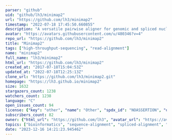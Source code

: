 ```yaml
---
parser: "github"
uid: "github/lh3/minimap2"
url: "https://github.com/lh3/minimap2"
timestamp: "2022-07-18 17:45:50.660855"
description: "A versatile pairwise aligner for genomic and spliced nucleotide sequences"
avatar: "https://avatars.githubusercontent.com/u/480346?v=4"
repo_url: "https://github.com/lh3/minimap2"
title: "Minimap2"
tags: ["high-throughput-sequencing", "read-alignment"]
name: "minimap2"
full_name: "lh3/minimap2"
html_url: "https://github.com/lh3/minimap2"
created_at: "2017-07-18T15:04:53Z"
updated_at: "2022-07-18T12:25:13Z"
clone_url: "https://github.com/lh3/minimap2.git"
homepage: "https://lh3.github.io/minimap2"
size: 1632
stargazers_count: 1238
watchers_count: 1238
language: "C"
open_issues_count: 94
license: {"key": "other", "name": "Other", "spdx_id": "NOASSERTION", "url": null, "node_id": "MDc6TGljZW5zZTA="}
subscribers_count: 82
owner: {"html_url": "https://github.com/lh3", "avatar_url": "https://avatars.githubusercontent.com/u/480346?v=4", "login": "lh3", "type": "User"}
topics: ["bioinformatics", "sequence-alignment", "spliced-alignment", "genomics"]
date: "2023-12-16 14:21:23.945462"
---
```

